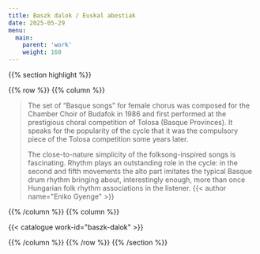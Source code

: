 ```yaml
---
title: Baszk dalok / Euskal abestiak
date: 2025-05-29
menu:
  main:
    parent: 'work'
    weight: 160
---
```


{{% section highlight %}}

{{% row %}}
{{% column %}}

> The set of “Basque songs” for female chorus was composed for the Chamber Choir of Budafok in 1986 and first performed at the 
> prestigious choral competition of Tolosa (Basque Provinces). It speaks for the popularity of the cycle that it was the 
> compulsory piece of the Tolosa competition some years later.  
>
> The close-to-nature simplicity of the folksong-inspired songs is fascinating. Rhythm plays an outstanding role in the cycle: 
> in the second and fifth movements the alto part imitates the typical Basque drum rhythm bringing about, interestingly enough, 
> more than once Hungarian folk rhythm associations in the listener.
> {{< author name="Eniko Gyenge" >}}

{{% /column %}}
{{% column %}}


{{< catalogue work-id="baszk-dalok" >}}

{{% /column %}}
{{% /row %}}
{{% /section %}}